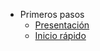 <!-- docs/_sidebar.md -->

* Primeros pasos
	* [Presentación](readme.md)
	* [Inicio rápido](guia.md)
